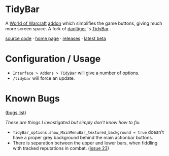 # TidyBar

A 
[World of Warcraft](http://blog.spiralofhope.com/?p=2987) 
[addon](http://blog.spiralofhope.com/?p=17845) 
which simplifies the game buttons, giving much more screen space.  A fork of 
[danltiger](http://wow.curseforge.com/profiles/danltiger/)
's 
[TidyBar](http://wow.curseforge.com/addons/tidy-bar/)
.

[source code](https://github.com/spiralofhope/TidyBar)
 · [home page](http://blog.spiralofhope.com/?p=19242)
 · [releases](https://github.com/spiralofhope/TidyBar/releases)
 · [latest beta](https://github.com/spiralofhope/TidyBar/archive/master.zip)


# Configuration / Usage

- `Interface > Addons > TidyBar` will give a number of options.
- `/tidybar` will force an update.


# Known Bugs

([bugs list](https://github.com/spiralofhope/TidyBar/issues))

*These are things I investigated but simply don't know how to fix.*

- `TidyBar_options.show_MainMenuBar_textured_background = true` doesn't have a proper grey background behind the main actionbar buttons.
- There is separation between the upper and lower bars, when fiddling with tracked reputations in combat. ([issue 23](https://github.com/spiralofhope/TidyBar/issues/23))

